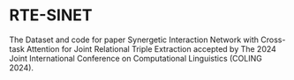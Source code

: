 # RTE-SINET
The Dataset and code for paper Synergetic Interaction Network with Cross-task Attention for Joint Relational Triple Extraction accepted by The 2024 Joint International Conference on Computational Linguistics (COLING 2024).
